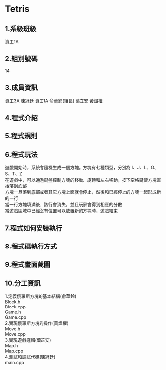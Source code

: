 # Tetris
## **1.系級班級**
資工1A
## **2.組別號碼**
14
## **3.成員資訊**
資工3A 陳冠廷 資工1A 俞華鈴(組長) 葉芷安 黃煜權
## **4.程式介紹**
## **5.程式規則**
## **6.程式玩法**
遊戲開始時，系統會隨機生成一個方塊。方塊有七種類型，分別為 I、J、L、O、S、T、Z  
在遊戲中，可以通過鍵盤控制方塊的移動、旋轉和左右移動，按下空格鍵使方塊直接落到底部  
方塊一旦落到底部或者其它方塊上面就會停止，然後和已經停止的方塊一起形成新的一行  
當一行方塊填滿後，該行會消失，並且玩家會得到相應的分數  
當遊戲區域中已經沒有位置可以放置新的方塊時，遊戲結束  
## **7.程式如何安裝執行**
## **8.程式碼執行方式**
## **9.程式畫面截圖**
## **10.分工資訊**
1.定義俄羅斯方塊的基本結構(俞華鈴)  
Block.h  
Block.cpp  
Game.h  
Game.cpp  
2.實現俄羅斯方塊的操作(黃煜權)  
  Move.h  
  Move.cpp  
3.實現遊戲邏輯(葉芷安)  
    Map.h  
    Map.cpp  
4.測試和調試代碼(陳冠廷)   
    main.cpp  

